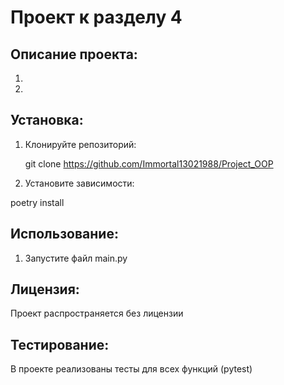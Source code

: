 # Проект к разделу 4

## Описание проекта:

1. 
2. 

## Установка:

1. Клонируйте репозиторий:

   git clone https://github.com/Immortal13021988/Project_OOP

2. Установите зависимости:

poetry install

## Использование:

1. Запустите файл main.py

## Лицензия:

Проект распространяется без лицензии

## Тестирование:

В проекте реализованы тесты для всех функций (pytest)